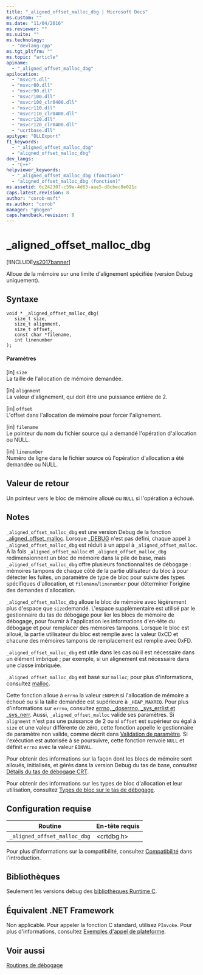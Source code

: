 ```yaml
---
title: "_aligned_offset_malloc_dbg | Microsoft Docs"
ms.custom: ""
ms.date: "11/04/2016"
ms.reviewer: ""
ms.suite: ""
ms.technology: 
  - "devlang-cpp"
ms.tgt_pltfrm: ""
ms.topic: "article"
apiname: 
  - "_aligned_offset_malloc_dbg"
apilocation: 
  - "msvcrt.dll"
  - "msvcr80.dll"
  - "msvcr90.dll"
  - "msvcr100.dll"
  - "msvcr100_clr0400.dll"
  - "msvcr110.dll"
  - "msvcr110_clr0400.dll"
  - "msvcr120.dll"
  - "msvcr120_clr0400.dll"
  - "ucrtbase.dll"
apitype: "DLLExport"
f1_keywords: 
  - "_aligned_offset_malloc_dbg"
  - "aligned_offset_malloc_dbg"
dev_langs: 
  - "C++"
helpviewer_keywords: 
  - "_aligned_offset_malloc_dbg (fonction)"
  - "aligned_offset_malloc_dbg (fonction)"
ms.assetid: 6c242307-c59e-4d63-aae5-d8cbec8e021c
caps.latest.revision: 8
author: "corob-msft"
ms.author: "corob"
manager: "ghogen"
caps.handback.revision: 8
---
```

# _aligned_offset_malloc_dbg
[!INCLUDE[vs2017banner](../../assembler/inline/includes/vs2017banner.md)]

Alloue de la mémoire sur une limite d'alignement spécifiée \(version Debug uniquement\).  
  
## Syntaxe  
  
```  
void * _aligned_offset_malloc_dbg(  
   size_t size,   
   size_t alignment,   
   size_t offset,  
   const char *filename,  
   int linenumber   
);  
```  
  
#### Paramètres  
 \[in\] `size`  
 La taille de l'allocation de mémoire demandée.  
  
 \[in\] `alignment`  
 La valeur d'alignement, qui doit être une puissance entière de 2.  
  
 \[in\] `offset`  
 L'offset dans l'allocation de mémoire pour forcer l'alignement.  
  
 \[in\] `filename`  
 Le pointeur du nom du fichier source qui a demandé l'opération d'allocation ou NULL.  
  
 \[in\] `linenumber`  
 Numéro de ligne dans le fichier source où l'opération d'allocation a été demandée ou NULL.  
  
## Valeur de retour  
 Un pointeur vers le bloc de mémoire alloué ou `NULL` si l'opération a échoué.  
  
## Notes  
 `_aligned_offset_malloc_dbg` est une version Debug de la fonction [\_aligned\_offset\_malloc](../../c-runtime-library/reference/aligned-offset-malloc.md).  Lorsque [\_DEBUG](../../c-runtime-library/debug.md) n'est pas défini, chaque appel à `_aligned_offset_malloc_dbg` est réduit à un appel à `_aligned_offset_malloc`.  A la fois `_aligned_offset_malloc` et `_aligned_offset_malloc_dbg` redimensionnent un bloc de mémoire dans la pile de base, mais `_aligned_offset_malloc_dbg` offre plusieurs fonctionnalités de débogage : mémoires tampons de chaque côté de la partie utilisateur du bloc à pour détecter les fuites, un paramètre de type de bloc pour suivre des types spécifiques d'allocation, et `filename`\/`linenumber` pour déterminer l'origine des demandes d'allocation.  
  
 `_aligned_offset_malloc_dbg` alloue le bloc de mémoire avec légèrement plus d'espace que `size`demandé.  L'espace supplémentaire est utilisé par le gestionnaire du tas de débogage pour lier les blocs de mémoire de débogage, pour fournir à l'application les informations d'en\-tête du débogage et pour remplacer des mémoires tampons.  Lorsque le bloc est alloué, la partie utilisateur du bloc est remplie avec la valeur 0xCD et chacune des mémoires tampons de remplacement est remplie avec 0xFD.  
  
 `_aligned_offset_malloc_dbg` est utile dans les cas où il est nécessaire dans un élément imbriqué ; par exemple, si un alignement est nécessaire dans une classe imbriquée.  
  
 `_aligned_offset_malloc_dbg` est basé sur `malloc`; pour plus d'informations, consultez [malloc](../../c-runtime-library/reference/malloc.md).  
  
 Cette fonction alloue à `errno` la valeur `ENOMEM` si l'allocation de mémoire a échoué ou si la taille demandée est supérieure à `_HEAP_MAXREQ`.  Pour plus d'informations sur `errno`, consultez [errno, \_doserrno, \_sys\_errlist et \_sys\_nerr](../../c-runtime-library/errno-doserrno-sys-errlist-and-sys-nerr.md).  Aussi, `_aligned_offset_malloc` valide ses paramètres.  Si `alignment` n'est pas une puissance de 2 ou si `offset` est supérieur ou égal à `size` et une valeur différente de zéro, cette fonction appelle le gestionnaire de paramètre non valide, comme décrit dans [Validation de paramètre](../../c-runtime-library/parameter-validation.md).  Si l'exécution est autorisée à se poursuivre, cette fonction renvoie `NULL` et définit `errno` avec la valeur `EINVAL`.  
  
 Pour obtenir des informations sur la façon dont les blocs de mémoire sont alloués, initialisés, et gérés dans la version Debug du tas de base, consultez [Détails du tas de débogage CRT](../Topic/CRT%20Debug%20Heap%20Details.md).  
  
 Pour obtenir des informations sur les types de bloc d'allocation et leur utilisation, consultez [Types de bloc sur le tas de débogage](../Topic/CRT%20Debug%20Heap%20Details.md#BKMK_Types_of_blocks_on_the_debug_heap).  
  
## Configuration requise  
  
|Routine|En\-tête requis|  
|-------------|---------------------|  
|`_aligned_offset_malloc_dbg`|\<crtdbg.h\>|  
  
 Pour plus d'informations sur la compatibilité, consultez [Compatibilité](../../c-runtime-library/compatibility.md) dans l'introduction.  
  
## Bibliothèques  
 Seulement les versions debug des [bibliothèques Runtime C](../../c-runtime-library/crt-library-features.md).  
  
## Équivalent .NET Framework  
 Non applicable. Pour appeler la fonction C standard, utilisez `PInvoke`. Pour plus d'informations, consultez [Exemples d'appel de plateforme](../Topic/Platform%20Invoke%20Examples.md).  
  
## Voir aussi  
 [Routines de débogage](../../c-runtime-library/debug-routines.md)